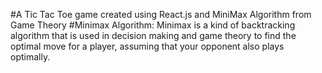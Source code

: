 #A Tic Tac Toe game created using React.js and MiniMax Algorithm from Game Theory
    #Minimax Algorithm:
    Minimax is a kind of backtracking algorithm that is used in decision making and game theory to find the optimal move for a player, assuming that your opponent also plays optimally.